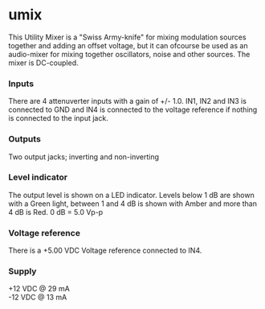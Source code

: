 # umix
This Utility Mixer is a "Swiss Army-knife" for mixing modulation sources together and adding an offset voltage, but it can ofcourse be used as an 
audio-mixer for mixing together oscillators, noise and other sources. The mixer is DC-coupled.

### Inputs
There are 4 attenuverter inputs with a gain of +/- 1.0. IN1, IN2 and IN3 is connected to GND and IN4 is connected to the voltage reference 
if nothing is connected to the input jack.

### Outputs
Two output jacks; inverting and non-inverting

### Level indicator
The output level is shown on a LED indicator.
Levels below 1 dB are shown with a Green light, between 1 and 4 dB is shown with Amber and more than 4 dB is Red.
0 dB = 5.0 Vp-p

### Voltage reference
There is a +5.00 VDC Voltage reference connected to IN4.

### Supply
+12 VDC @ 29 mA  
-12 VDC @ 13 mA  

